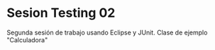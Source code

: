 # Sesion Testing 02

Segunda sesión de trabajo usando Eclipse y JUnit. 
Clase de ejemplo "Calculadora"
